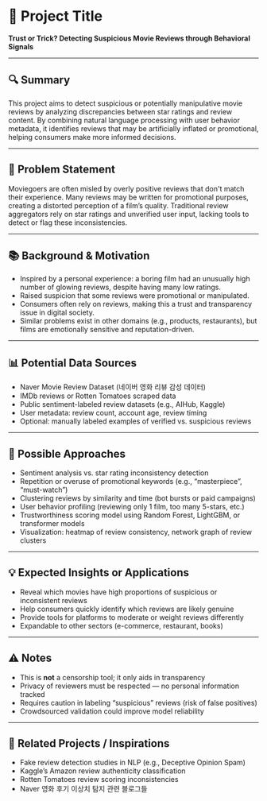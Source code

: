 # 🧠 Project Title  
**Trust or Trick? Detecting Suspicious Movie Reviews through Behavioral Signals**

---

## 🔍 Summary  
This project aims to detect suspicious or potentially manipulative movie reviews by analyzing discrepancies between star ratings and review content. By combining natural language processing with user behavior metadata, it identifies reviews that may be artificially inflated or promotional, helping consumers make more informed decisions.

---

## 🎯 Problem Statement  
Moviegoers are often misled by overly positive reviews that don't match their experience. Many reviews may be written for promotional purposes, creating a distorted perception of a film’s quality. Traditional review aggregators rely on star ratings and unverified user input, lacking tools to detect or flag these inconsistencies.

---

## 📚 Background & Motivation  
- Inspired by a personal experience: a boring film had an unusually high number of glowing reviews, despite having many low ratings.  
- Raised suspicion that some reviews were promotional or manipulated.  
- Consumers often rely on reviews, making this a trust and transparency issue in digital society.  
- Similar problems exist in other domains (e.g., products, restaurants), but films are emotionally sensitive and reputation-driven.

---

## 📊 Potential Data Sources  
- Naver Movie Review Dataset (네이버 영화 리뷰 감성 데이터)  
- IMDb reviews or Rotten Tomatoes scraped data  
- Public sentiment-labeled review datasets (e.g., AIHub, Kaggle)  
- User metadata: review count, account age, review timing  
- Optional: manually labeled examples of verified vs. suspicious reviews

---

## 🧪 Possible Approaches  
- Sentiment analysis vs. star rating inconsistency detection  
- Repetition or overuse of promotional keywords (e.g., “masterpiece”, “must-watch”)  
- Clustering reviews by similarity and time (bot bursts or paid campaigns)  
- User behavior profiling (reviewing only 1 film, too many 5-stars, etc.)  
- Trustworthiness scoring model using Random Forest, LightGBM, or transformer models  
- Visualization: heatmap of review consistency, network graph of review clusters

---

## 💡 Expected Insights or Applications  
- Reveal which movies have high proportions of suspicious or inconsistent reviews  
- Help consumers quickly identify which reviews are likely genuine  
- Provide tools for platforms to moderate or weight reviews differently  
- Expandable to other sectors (e-commerce, restaurant, books)

---

## ⚠️ Notes  
- This is **not** a censorship tool; it only aids in transparency  
- Privacy of reviewers must be respected — no personal information tracked  
- Requires caution in labeling “suspicious” reviews (risk of false positives)  
- Crowdsourced validation could improve model reliability

---

## 🔗 Related Projects / Inspirations  
- Fake review detection studies in NLP (e.g., Deceptive Opinion Spam)  
- Kaggle’s Amazon review authenticity classification  
- Rotten Tomatoes review scoring inconsistencies  
- Naver 영화 후기 이상치 탐지 관련 블로그들
